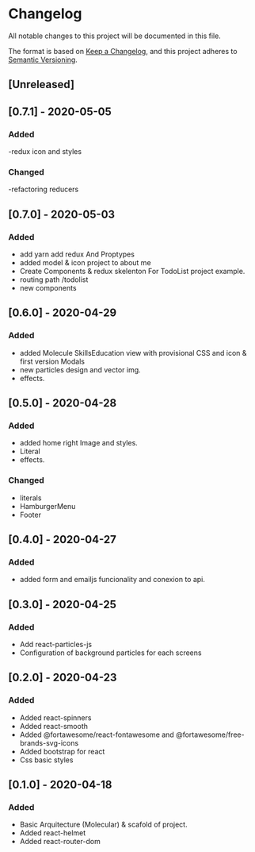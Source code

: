 # Changelog 
 All notable changes to this project will be documented in this file.
 
 The format is based on [Keep a Changelog](https://keepachangelog.com/en/1.0.0/),
 and this project adheres to [Semantic Versioning](https://semver.org/spec/v2.0.0.html).
 
 ## [Unreleased]
## [0.7.1] - 2020-05-05
### Added
 -redux icon and styles
 ### Changed
 -refactoring reducers
  
## [0.7.0] - 2020-05-03
### Added
 - add yarn add redux And Proptypes
 - added model & icon project to about me
 - Create Components & redux skelenton For TodoList project example.
 - routing path /todolist 
 - new components
## [0.6.0] - 2020-04-29
### Added
 - added Molecule SkillsEducation view with provisional CSS and icon & first version Modals
 - new particles design and vector img.
 - effects.
  
 ## [0.5.0] - 2020-04-28
 ### Added 
 - added home right Image and styles.
 - Literal
 - effects.
 ### Changed
 - literals
 - HamburgerMenu
 - Footer
 
 ## [0.4.0] - 2020-04-27
 ### Added
 - added form and emailjs funcionality  and conexion to api.
 ## [0.3.0] - 2020-04-25
 ### Added
 - Add react-particles-js
 - Configuration of background particles for each screens
 ## [0.2.0] - 2020-04-23
 ### Added
 - Added react-spinners
 - Added react-smooth
 - Added @fortawesome/react-fontawesome and @fortawesome/free-brands-svg-icons
 - Added bootstrap for react
 - Css basic styles
 
 ## [0.1.0] - 2020-04-18
 ### Added

 - Basic Arquitecture (Molecular) & scafold of project.
 - Added react-helmet
 - Added react-router-dom